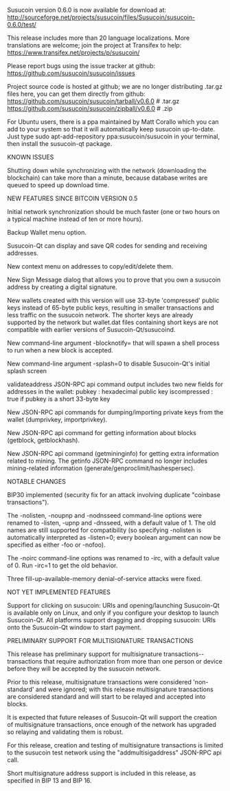 Susucoin version 0.6.0 is now available for download at:
http://sourceforge.net/projects/susucoin/files/Susucoin/susucoin-0.6.0/test/

This release includes more than 20 language localizations.
More translations are welcome; join the
project at Transifex to help:
https://www.transifex.net/projects/p/susucoin/

Please report bugs using the issue tracker at github:
https://github.com/susucoin/susucoin/issues

Project source code is hosted at github; we are no longer
distributing .tar.gz files here, you can get them
directly from github:
https://github.com/susucoin/susucoin/tarball/v0.6.0  # .tar.gz
https://github.com/susucoin/susucoin/zipball/v0.6.0  # .zip

For Ubuntu users, there is a ppa maintained by Matt Corallo which
you can add to your system so that it will automatically keep
susucoin up-to-date.  Just type
sudo apt-add-repository ppa:susucoin/susucoin
in your terminal, then install the susucoin-qt package.


KNOWN ISSUES

Shutting down while synchronizing with the network
(downloading the blockchain) can take more than a minute,
because database writes are queued to speed up download
time.


NEW FEATURES SINCE BITCOIN VERSION 0.5

Initial network synchronization should be much faster
(one or two hours on a typical machine instead of ten or more
hours).

Backup Wallet menu option.

Susucoin-Qt can display and save QR codes for sending
and receiving addresses.

New context menu on addresses to copy/edit/delete them.

New Sign Message dialog that allows you to prove that you
own a susucoin address by creating a digital
signature.

New wallets created with this version will
use 33-byte 'compressed' public keys instead of
65-byte public keys, resulting in smaller
transactions and less traffic on the susucoin
network. The shorter keys are already supported
by the network but wallet.dat files containing
short keys are not compatible with earlier
versions of Susucoin-Qt/susucoind.

New command-line argument -blocknotify=<command>
that will spawn a shell process to run <command> 
when a new block is accepted.

New command-line argument -splash=0 to disable
Susucoin-Qt's initial splash screen

validateaddress JSON-RPC api command output includes
two new fields for addresses in the wallet:
pubkey : hexadecimal public key
iscompressed : true if pubkey is a short 33-byte key

New JSON-RPC api commands for dumping/importing
private keys from the wallet (dumprivkey, importprivkey).

New JSON-RPC api command for getting information about
blocks (getblock, getblockhash).

New JSON-RPC api command (getmininginfo) for getting
extra information related to mining. The getinfo
JSON-RPC command no longer includes mining-related
information (generate/genproclimit/hashespersec).



NOTABLE CHANGES

BIP30 implemented (security fix for an attack involving
duplicate "coinbase transactions").

The -nolisten, -noupnp and -nodnsseed command-line
options were renamed to -listen, -upnp and -dnsseed,
with a default value of 1. The old names are still
supported for compatibility (so specifying -nolisten
is automatically interpreted as -listen=0; every
boolean argument can now be specified as either
-foo or -nofoo).

The -noirc command-line options was renamed to
-irc, with a default value of 0. Run -irc=1 to
get the old behavior.

Three fill-up-available-memory denial-of-service
attacks were fixed.


NOT YET IMPLEMENTED FEATURES

Support for clicking on susucoin: URIs and
opening/launching Susucoin-Qt is available only on Linux,
and only if you configure your desktop to launch
Susucoin-Qt. All platforms support dragging and dropping
susucoin: URIs onto the Susucoin-Qt window to start
payment.


PRELIMINARY SUPPORT FOR MULTISIGNATURE TRANSACTIONS

This release has preliminary support for multisignature
transactions-- transactions that require authorization
from more than one person or device before they
will be accepted by the susucoin network.

Prior to this release, multisignature transactions
were considered 'non-standard' and were ignored;
with this release multisignature transactions are
considered standard and will start to be relayed
and accepted into blocks.

It is expected that future releases of Susucoin-Qt
will support the creation of multisignature transactions,
once enough of the network has upgraded so relaying
and validating them is robust.

For this release, creation and testing of multisignature
transactions is limited to the susucoin test network using
the "addmultisigaddress" JSON-RPC api call.

Short multisignature address support is included in this
release, as specified in BIP 13 and BIP 16.
